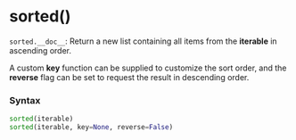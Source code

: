 # sorted()

`sorted.__doc__`: Return a new list containing all items from the **iterable** in ascending order.

A custom **key** function can be supplied to customize the sort order, and the **reverse** flag can be set to request the result in descending order.

### Syntax

```python
sorted(iterable)
sorted(iterable, key=None, reverse=False)
```
